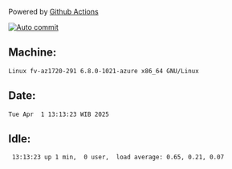 Powered by [Github Actions](https://github.com/features/actions)

[![Auto commit](https://github.com/hiage/workstation/workflows/Auto%20commit/badge.svg)](https://github.com/hiage/workstation/actions?query=workflow%3A%22Auto+commit%22)

## Machine:
```
Linux fv-az1720-291 6.8.0-1021-azure x86_64 GNU/Linux
```
## Date:
```
Tue Apr  1 13:13:23 WIB 2025
```
## Idle:
```
 13:13:23 up 1 min,  0 user,  load average: 0.65, 0.21, 0.07
```
